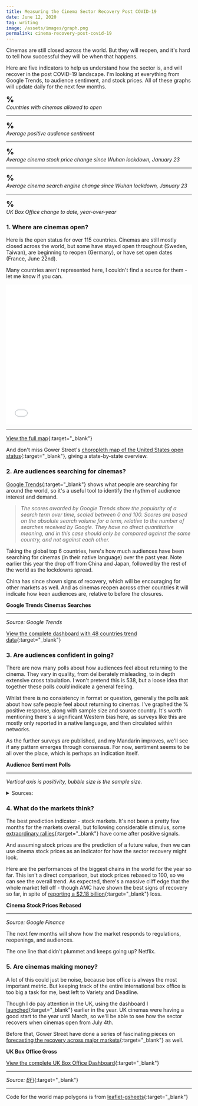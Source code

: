 ```yaml
---
title: Measuring the Cinema Sector Recovery Post COVID-19
date: June 12, 2020
tag: writing
image: /assets/images/graph.png
permalink: cinema-recovery-post-covid-19
---
```

<script type="text/javascript" src="https://www.gstatic.com/charts/loader.js"></script>
<script type="text/javascript" src="/assets/charts/cinema-recovery.js"></script>

<style>
.google-visualization-table-table,
.google-visualization-table-tr-even,
.google-visualization-table-tr-head {
	background-color: rgba(255, 255, 255, 0);
}
.google-visualization-table .gradient {
	background-image: none;
}
.counter-wrapper {
	font-weight: bold;
	font-size: 1.5em;
}
.counter {
	display: inline-block;
}

h6 {
	font-size: 1em;
	margin: 0;
	letter-spacing: -0.01em;
}
</style>

Cinemas are still closed across the world. But they will reopen, and it's hard to tell how successful they will be when that happens.

Here are five indicators to help us understand how the sector is, and will recover in the post COVID-19 landscape. I'm looking at everything from Google Trends, to audience sentiment, and stock prices. 
All of these graphs will update daily for the next few months.

<div class="line"></div>

<div class="counter-wrapper"><div class="counter" id="open-percent"></div>%</div>

###### Countries with cinemas allowed to open

<hr>

<div class="counter-wrapper"><div class="counter" id="sentiment"></div>%</div>

###### Average positive audience sentiment
<hr>

<div class="counter-wrapper"><div class="counter" id="stock-change"></div>%</div>

###### Average cinema stock price change since Wuhan lockdown, January 23
<hr>

<div class="counter-wrapper"><div class="counter" id="trends-change"></div>%</div>

###### Average cinema search engine change since Wuhan lockdown, January 23
<hr>

<div class="counter-wrapper"><div class="counter" id="box-office-change"></div>%</div>

###### UK Box Office change to date, year-over-year

<div class="line"></div>

### 1. Where are cinemas open?

Here is the open status for over 115 countries. Cinemas are still mostly closed across the world, but some have stayed open throughout (Sweden, Taiwan), are beginning to reopen (Germany), or have set open dates (France, June 22nd).

Many countries aren't represented here, I couldn't find a source for them - let me know if you can.

<iframe width="100%" height="380" seamless frameborder="0" scrolling="no" src="/assets/cinema-map/map.html"></iframe>
<hr>

[View the full map](/assets/cinema-map/map.html){:target="_blank"}

And don't miss Gower Street's [choropleth map of the United States open status](https://gower.st/articles/reopen-sesame-domestic-theater-numbers-growing-interactive/){:target="_blank"}, giving a state-by-state overview.

<div class="line"></div>

### 2. Are audiences searching for cinemas?

[Google Trends](https://trends.google.com/trends/){:target="_blank"} shows what people are searching for around the world, so it's a useful tool to identify the rhythm of audience interest and demand.

>_The scores awarded by Google Trends show the popularity of a search term over time, scaled between 0 and 100. Scores are based on the absolute search volume for a term, relative to the number of searches received by Google. They have no direct quantitative meaning, and in this case should only be compared against the same country, and not against each other._

Taking the global top 6 countries, here's how much audiences have been searching for cinemas (in their native language) over the past year. Note earlier this year the drop off from China and Japan, followed by the rest of the world as the lockdowns spread.

China has since shown signs of recovery, which will be encouraging for other markets as well. And as cinemas reopen across other countries it will indicate how keen audiences are, relative to before the closures.

**Google Trends Cinemas Searches**
<div id="trend-vis" class="chart"></div>

<hr>

_Source: Google Trends_

[View the complete dashboard with 48 countries trend data](/assets/cinema-map/trends.html){:target="_blank"}

<div class="line"></div>

### 3. Are audiences confident in going?

There are now many polls about how audiences feel about returning to the cinema. They vary in quality, from deliberately misleading, to in depth extensive cross tabulation. I won't pretend this is 538, but a loose idea that together these polls _could_ indicate a general feeling.

Whilst there is no consistency in format or question, generally the polls ask about how safe people feel about returning to cinemas. I've graphed the % positive response, along with sample size and source country. It's worth mentioning there's a significant Western bias here, as surveys like this are mostly only reported in a native language, and then circulated within networks.

As the further surveys are published, and my Mandarin improves, we'll see if any pattern emerges through consensus. For now, sentiment seems to be all over the place, which is perhaps an indication itself.

**Audience Sentiment Polls**
<div id="bubble-vis" class="chart"></div>
<hr>

_Vertical axis is positivity, bubble size is the sample size._

<details>
	<summary>Sources:</summary>

<div id="table-vis" class="chart"></div>
</details>

<div class="line"></div>

### 4. What do the markets think?

The best prediction indicator - stock markets. It's not been a pretty few months for the markets overall, but following considerable stimulus, some [extraordinary rallies](https://www.bloomberg.com/news/articles/2020-06-07/asian-stocks-look-set-for-gains-dollar-mixed-markets-wrap){:target="_blank"} have come after positive signals.

And assuming stock prices are the prediction of a future value, then we can use cinema stock prices as an indicator for how the sector recovery might look.

Here are the performances of the biggest chains in the world for the year so far. This isn't a direct comparison, but stock prices rebased to 100, so we can see the overall trend. As expected, there's a massive cliff edge that the whole market fell off - though AMC have shown the best signs of recovery so far, in spite of [reporting a $2.18 billion](https://www.bloomberg.com/news/articles/2020-06-09/amc-turns-to-reopening-plans-after-reporting-2-18-billion-loss){:target="_blank"} loss.

**Cinema Stock Prices Rebased**
<div id="stockmarket-vis" class="chart"></div>

<hr>

_Source: Google Finance_

The next few months will show how the market responds to regulations, reopenings, and audiences.

The one line that didn't plummet and keeps going up? Netflix.

<div class="line"></div>

### 5. Are cinemas making money?

A lot of this could just be noise, because box office is always the most important metric. But keeping track of the entire international box office is too big a task for me, best left to Variety and Deadline. 

Though I do pay attention in the UK, using the dashboard I [launched](/uk-box-office-dashboard){:target="_blank"} earlier in the year. UK cinemas were having a good start to the year until March, so we'll be able to see how the sector recovers when cinemas open from July 4th.

Before that, Gower Street have done a series of fascinating pieces on [forecasting the recovery across major markets](https://gower.st/articles/tag/prediction/){:target="_blank"} as well.

**UK Box Office Gross**
<div id="boxoffice-vis" class="chart"></div>

[View the complete UK Box Office Dashboard](https://boxoffice.rae.li){:target="_blank"}

<hr>

_Source:_ [_BFI_](https://www.bfi.org.uk/education-research/film-industry-statistics-research/weekend-box-office-figures){:target="_blank"}

<div class="line"></div>

<hr>

Code for the world map polygons is from [leaflet-gsheets](https://github.com/carderne/leaflet-gsheets){:target="_blank"}
